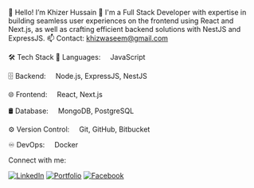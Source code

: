 👋 Hello! I’m Khizer Hussain
👀 I'm a Full Stack Developer with expertise in building seamless user experiences on the frontend using React and Next.js, as well as crafting efficient backend solutions with NestJS and ExpressJS.
📫 Contact: khizwaseem@gmail.com


🛠 Tech Stack
📜 Languages:
    JavaScript

🗄 Backend:
    Node.js, ExpressJS, NestJS

🌐 Frontend:
    React, Next.js

🛢 Database:
    MongoDB, PostgreSQL

⚙️ Version Control:
    Git, GitHub, Bitbucket

♾️ DevOps:
    Docker


Connect with me:

[![LinkedIn](https://img.shields.io/badge/LinkedIn-Profile-blue?logo=linkedin)](https://www.linkedin.com/in/khizer-hussain-65b1171ba/)
[![Portfolio](https://img.shields.io/badge/Portfolio-Website-green?logo=google-chrome)](https://khizerhussain.vercel.app/)
[![Facebook](https://img.shields.io/badge/Facebook-Profile-blue?logo=facebook&logoColor=white)](https://www.facebook.com/khussain255.255.255.0)
